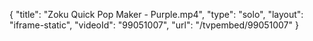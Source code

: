 {
    "title": "Zoku Quick Pop Maker - Purple.mp4",
    "type": "solo",
    "layout": "iframe-static",
    "videoId": "99051007",
    "url": "\/tvpembed\/99051007"
}